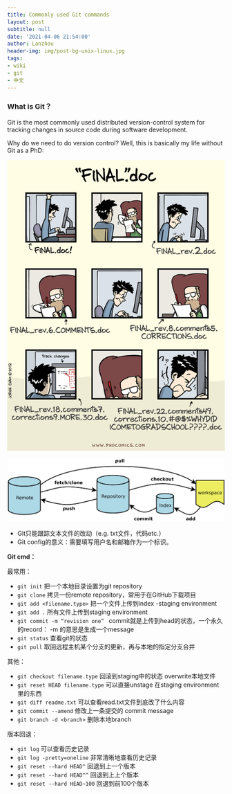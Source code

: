 ```yaml
---
title: Commonly used Git commands
layout: post
subtitle: null
date: '2021-04-06 21:54:00'
author: Lanzhou
header-img: img/post-bg-unix-linux.jpg
tags:
- wiki
- git
- 中文
---
```


### What is Git？

Git  is the most commonly used distributed version-control system for tracking changes in source code during software development.


Why do we need to do version control? Well, this is basically my life without Git as a PhD:

![life-without-git](/img/in-post/final-doc.png)

![common-git-commands](/img/in-post/gitCLI.jpg)


- Git只能跟踪文本文件的改动（e.g. txt文件，代码etc.）
- Git config的意义：需要填写用户名和邮箱作为一个标识。

**Git cmd：**

最常用：
- `git init` 把一个本地目录设置为git repository
- `git clone` 拷贝一份remote repository，常用于在GitHub下载项目
- `git add <filename.type>` 把一个文件上传到index -staging environment
- `git add .` 所有文件上传到staging environment
- `git commit -m “revision one” ` commit就是上传到head的状态，一个永久的record： -m 的意思是生成一个message
- `git status` 查看git的状态
- `git pull` 取回远程主机某个分支的更新，再与本地的指定分支合并

其他：
- `git checkout filename.type` 回滚到staging中的状态 overwrite本地文件
- `git reset HEAD filename.type` 可以直接unstage 在staging environment里的东西
- `git diff readme.txt` 可以查看read.txt文件到底改了什么内容
- `git commit --amend` 修改上一条提交的 commit message
- `git branch -d <branch>` 删除本地branch

版本回退：
- `git log` 可以查看历史记录
- `git log -pretty=oneline` 非常清晰地查看历史记录
- `git reset --hard HEAD^` 回退到上一个版本
- `git reset --hard HEAD^^` 回退到上上个版本
- `git reset --hard HEAD~100` 回退到前100个版本
